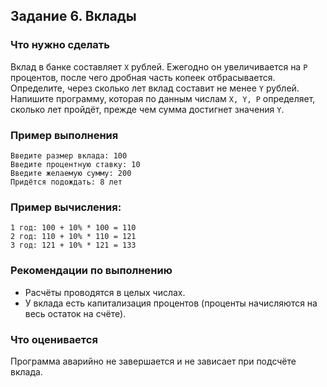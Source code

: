 ﻿## Задание 6. Вклады
### Что нужно сделать
Вклад в банке составляет `X` рублей. Ежегодно он увеличивается на `P` процентов, после чего дробная часть копеек отбрасывается. Определите, через сколько лет вклад составит не менее `Y` рублей. Напишите программу, которая по данным числам `X, Y, P` определяет, сколько лет пройдёт, прежде чем сумма достигнет значения `Y`.

### Пример выполнения
```
Введите размер вклада: 100
Введите процентную ставку: 10
Введите желаемую сумму: 200
Придётся подождать: 8 лет
```
### Пример вычисления:

```
1 год: 100 + 10% * 100 = 110
2 год: 110 + 10% * 110 = 121
3 год: 121 + 10% * 121 = 133
``` 

### Рекомендации по выполнению
- Расчёты проводятся в целых числах.
- У вклада есть капитализация процентов (проценты начисляются на весь остаток на счёте).
### Что оценивается
Программа аварийно не завершается и не зависает при подсчёте вклада.
